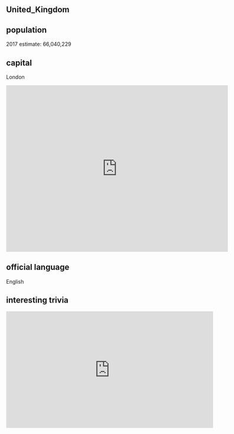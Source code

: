 ##  United_Kingdom
##  population
2017 estimate: 66,040,229

##  capital
London
<iframe src="https://www.google.com/maps/embed?pb=!1m18!1m12!1m3!1d317718.69319292053!2d-0.3817765050863085!3d51.528307984912544!2m3!1f0!2f0!3f0!3m2!1i1024!2i768!4f13.1!3m3!1m2!1s0x47d8a00baf21de75%3A0x52963a5addd52a99!2sLondon%2C+UK!5e0!3m2!1sen!2snz!4v1545085874760" width="600" height="450" frameborder="0" style="border:0" allowfullscreen></iframe>

##  official language
English

##  interesting trivia

<iframe width="560" height="315" src="https://www.youtube.com/embed/rNu8XDBSn10" frameborder="0" allow="accelerometer; autoplay; encrypted-media; gyroscope; picture-in-picture" allowfullscreen></iframe>

